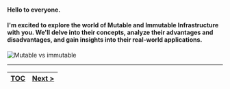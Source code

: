 #### Hello to everyone.
#### I'm excited to explore the world of Mutable and Immutable Infrastructure with you. We'll delve into their concepts, analyze their advantages and disadvantages, and gain insights into their real-world applications.
![Mutable vs immutable](https://cloudgeeks.net/wp-content/uploads/2021/02/Mutable-vs-Immutable.jpg)

---
|[TOC](toc.md)  | [Next >](s1.md)|
|--------------|---------------|
<!-- pagebreak -->
